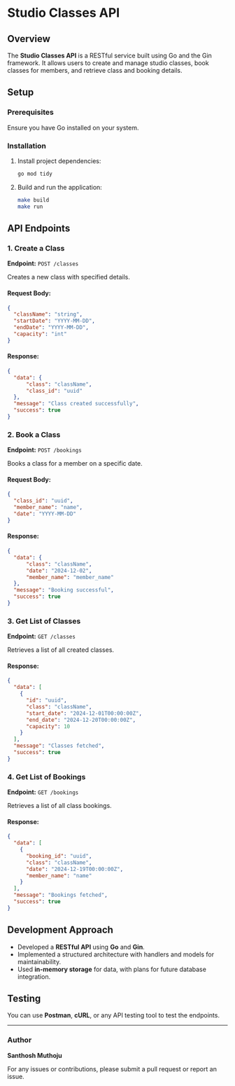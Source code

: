 # Studio Classes API

## Overview
The **Studio Classes API** is a RESTful service built using Go and the Gin framework. It allows users to create and manage studio classes, book classes for members, and retrieve class and booking details.

## Setup

### Prerequisites
Ensure you have Go installed on your system.

### Installation
1. Install project dependencies:
   ```sh
   go mod tidy
   ```

2. Build and run the application:
   ```sh
   make build
   make run
   ```

## API Endpoints

### 1. Create a Class
**Endpoint:** `POST /classes`

Creates a new class with specified details.

#### Request Body:
```json
{
  "className": "string",
  "startDate": "YYYY-MM-DD",
  "endDate": "YYYY-MM-DD",
  "capacity": "int"
}
```

#### Response:
```json
{
  "data": {
      "class": "className",
      "class_id": "uuid"
  },
  "message": "Class created successfully",
  "success": true
}
```

### 2. Book a Class
**Endpoint:** `POST /bookings`

Books a class for a member on a specific date.

#### Request Body:
```json
{
  "class_id": "uuid",
  "member_name": "name",
  "date": "YYYY-MM-DD"
}
```

#### Response:
```json
{
  "data": {
      "class": "className",
      "date": "2024-12-02",
      "member_name": "member_name"
  },
  "message": "Booking successful",
  "success": true
}
```

### 3. Get List of Classes
**Endpoint:** `GET /classes`

Retrieves a list of all created classes.

#### Response:
```json
{
  "data": [
    {
      "id": "uuid",
      "class": "className",
      "start_date": "2024-12-01T00:00:00Z",
      "end_date": "2024-12-20T00:00:00Z",
      "capacity": 10
    }
  ],
  "message": "Classes fetched",
  "success": true
}
```

### 4. Get List of Bookings
**Endpoint:** `GET /bookings`

Retrieves a list of all class bookings.

#### Response:
```json
{
  "data": [
    {
      "booking_id": "uuid",
      "class": "className",
      "date": "2024-12-19T00:00:00Z",
      "member_name": "name"
    }
  ],
  "message": "Bookings fetched",
  "success": true
}
```

## Development Approach
- Developed a **RESTful API** using **Go** and **Gin**.
- Implemented a structured architecture with handlers and models for maintainability.
- Used **in-memory storage** for data, with plans for future database integration.

## Testing
You can use **Postman**, **cURL**, or any API testing tool to test the endpoints.

---

### Author
**Santhosh Muthoju**

For any issues or contributions, please submit a pull request or report an issue.

